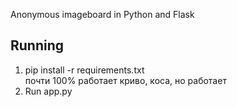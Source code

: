 Anonymous imageboard in Python and Flask

## Running

1. pip install -r requirements.txt  
почти 100% работает криво, коса, но работает  
2. Run app.py

